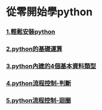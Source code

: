 # 從零開始學python
### [1.輕鬆安裝python](https://github.com/roberthsu2003/learningPythonFromZero/tree/master/1%E5%AE%89%E8%A3%9Dpython)

### [2.python的基礎運算](https://github.com/roberthsu2003/learningPythonFromZero/blob/master/2python%E5%9F%BA%E7%A4%8E%E9%81%8B%E7%AE%97/README.md)

### [3.python內建的4個基本資料類型](https://github.com/roberthsu2003/learningPythonFromZero/tree/master/3.python%E5%85%A7%E5%BB%BA%E7%9A%844%E5%80%8B%E5%9F%BA%E6%9C%AC%E8%B3%87%E6%96%99%E9%A1%9E%E5%9E%8B)

### [4.python流程控制-判斷](https://github.com/roberthsu2003/learningPythonFromZero/tree/master/4.python%E6%B5%81%E7%A8%8B%E6%8E%A7%E5%88%B6-%E5%88%A4%E6%96%B7)

### [5.python流程控制-迴圈](./5python流程控制-迴圈)